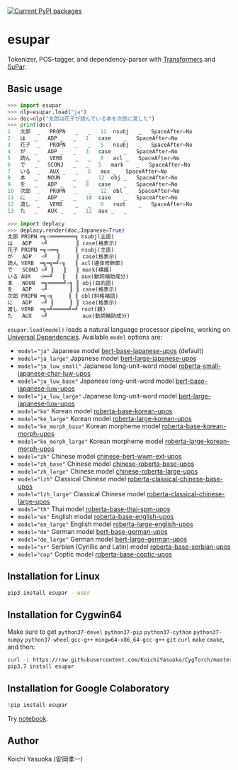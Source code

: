 [![Current PyPI packages](https://badge.fury.io/py/esupar.svg)](https://pypi.org/project/esupar/)

# esupar

Tokenizer, POS-tagger, and dependency-parser with [Transformers](https://huggingface.co/transformers/) and [SuPar](https://pypi.org/project/supar/).

## Basic usage

```py
>>> import esupar
>>> nlp=esupar.load("ja")
>>> doc=nlp("太郎は花子が読んでいる本を次郎に渡した")
>>> print(doc)
1	太郎	_	PROPN	_	_	12	nsubj	_	SpaceAfter=No
2	は	_	ADP	_	_	1	case	_	SpaceAfter=No
3	花子	_	PROPN	_	_	5	nsubj	_	SpaceAfter=No
4	が	_	ADP	_	_	3	case	_	SpaceAfter=No
5	読ん	_	VERB	_	_	8	acl	_	SpaceAfter=No
6	で	_	SCONJ	_	_	5	mark	_	SpaceAfter=No
7	いる	_	AUX	_	_	5	aux	_	SpaceAfter=No
8	本	_	NOUN	_	_	12	obj	_	SpaceAfter=No
9	を	_	ADP	_	_	8	case	_	SpaceAfter=No
10	次郎	_	PROPN	_	_	12	obl	_	SpaceAfter=No
11	に	_	ADP	_	_	10	case	_	SpaceAfter=No
12	渡し	_	VERB	_	_	0	root	_	SpaceAfter=No
13	た	_	AUX	_	_	12	aux	_	_

>>> import deplacy
>>> deplacy.render(doc,Japanese=True)
太郎 PROPN ═╗<════════╗ nsubj(主語)
は   ADP   <╝         ║ case(格表示)
花子 PROPN ═╗<══╗     ║ nsubj(主語)
が   ADP   <╝   ║     ║ case(格表示)
読ん VERB  ═╗═╗═╝<╗   ║ acl(連体修飾節)
で   SCONJ <╝ ║   ║   ║ mark(標識)
いる AUX   <══╝   ║   ║ aux(動詞補助成分)
本   NOUN  ═╗═════╝<╗ ║ obj(目的語)
を   ADP   <╝       ║ ║ case(格表示)
次郎 PROPN ═╗<╗     ║ ║ obl(斜格補語)
に   ADP   <╝ ║     ║ ║ case(格表示)
渡し VERB  ═╗═╝═════╝═╝ root(親)
た   AUX   <╝           aux(動詞補助成分)
```

`esupar.load(model)` loads a natural language processor pipeline, working on [Universal Dependencies](https://universaldependencies.org/format.html). Available `model` options are:

* `model="ja"` Japanese model [bert-base-japanese-upos](https://huggingface.co/KoichiYasuoka/bert-base-japanese-upos) (default)
* `model="ja_large"` Japanese model [bert-large-japanese-upos](https://huggingface.co/KoichiYasuoka/bert-large-japanese-upos)
* `model="ja_luw_small"` Japanese long-unit-word model [roberta-small-japanese-char-luw-upos](https://huggingface.co/KoichiYasuoka/roberta-small-japanese-char-luw-upos)
* `model="ja_luw_base"` Japanese long-unit-word model [bert-base-japanese-luw-upos](https://huggingface.co/KoichiYasuoka/bert-base-japanese-luw-upos)
* `model="ja_luw_large"` Japanese long-unit-word model [bert-large-japanese-luw-upos](https://huggingface.co/KoichiYasuoka/bert-large-japanese-luw-upos)
* `model="ko"` Korean model [roberta-base-korean-upos](https://huggingface.co/KoichiYasuoka/roberta-base-korean-upos)
* `model="ko_large"` Korean model [roberta-large-korean-upos](https://huggingface.co/KoichiYasuoka/roberta-large-korean-upos)
* `model="ko_morph_base"` Korean morpheme model [roberta-base-korean-morph-upos](https://huggingface.co/KoichiYasuoka/roberta-base-korean-morph-upos)
* `model="ko_morph_large"` Korean morpheme model [roberta-large-korean-morph-upos](https://huggingface.co/KoichiYasuoka/roberta-large-korean-morph-upos)
* `model="zh"` Chinese model [chinese-bert-wwm-ext-upos](https://huggingface.co/KoichiYasuoka/chinese-bert-wwm-ext-upos)
* `model="zh_base"` Chinese model [chinese-roberta-base-upos](https://huggingface.co/KoichiYasuoka/chinese-roberta-base-upos)
* `model="zh_large"` Chinese model [chinese-roberta-large-upos](https://huggingface.co/KoichiYasuoka/chinese-roberta-large-upos)
* `model="lzh"` Classical Chinese model [roberta-classical-chinese-base-upos](https://huggingface.co/KoichiYasuoka/roberta-classical-chinese-base-upos)
* `model="lzh_large"` Classical Chinese model [roberta-classical-chinese-large-upos](https://huggingface.co/KoichiYasuoka/roberta-classical-chinese-large-upos)
* `model="th"` Thai model [roberta-base-thai-spm-upos](https://huggingface.co/KoichiYasuoka/roberta-base-thai-spm-upos)
* `model="en"` English model [roberta-base-english-upos](https://huggingface.co/KoichiYasuoka/roberta-base-english-upos)
* `model="en_large"` English model [roberta-large-english-upos](https://huggingface.co/KoichiYasuoka/roberta-large-english-upos)
* `model="de"` German model [bert-base-german-upos](https://huggingface.co/KoichiYasuoka/bert-base-german-upos)
* `model="de_large"` German model [bert-large-german-upos](https://huggingface.co/KoichiYasuoka/bert-large-german-upos)
* `model="sr"` Serbian (Cyrillic and Latin) model [roberta-base-serbian-upos](https://huggingface.co/KoichiYasuoka/roberta-base-serbian-upos)
* `model="cop"` Coptic model [roberta-base-coptic-upos](https://huggingface.co/KoichiYasuoka/roberta-base-coptic-upos)

## Installation for Linux

```sh
pip3 install esupar --user
```

## Installation for Cygwin64

Make sure to get `python37-devel` `python37-pip` `python37-cython` `python37-numpy` `python37-wheel` `gcc-g++` `mingw64-x86_64-gcc-g++` `git` `curl` `make` `cmake`, and then:

```sh
curl -L https://raw.githubusercontent.com/KoichiYasuoka/CygTorch/master/installer/supar.sh | sh
pip3.7 install esupar
```

## Installation for Google Colaboratory

```py
!pip install esupar
```

Try [notebook](https://colab.research.google.com/github/KoichiYasuoka/esupar/blob/master/esupar.ipynb).

## Author

Koichi Yasuoka (安岡孝一)

